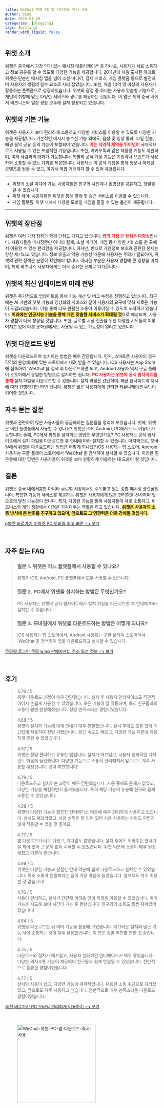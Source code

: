 ```yaml
---
title: WeChat 위챗 PC 앱 다운로드 즉시 사용
author: bing
date: 2025-01-29
categories: [Blogging]
tags: [writing]
render_with_liquid: false
---
```



<h2 id='위챗 소개'>위챗 소개</h2>

<p>위챗은 중국에서 가장 인기 있는 메시징 애플리케이션 중 하나로, 사용자가 서로 소통하고 정보 공유를 할 수 있도록 다양한 기능을 제공합니다. 2011년에 처음 출시된 이래로, 위챗은 단순한 메시징 앱을 넘어 소셜 미디어, 결제 서비스, 게임 플랫폼 등으로 발전하며 사용자의 생활의 필수 요소로 자리 잡았습니다. 또한, 매일 10억 명 이상의 사용자가 활동하는 플랫폼으로 성장하였습니다. 위챗의 장점 중 하나는 사용자 맞춤형 기능으로, 개인의 취향에 맞는 다양한 서비스와 경로를 제공하는 것입니다. 이 앱은 특히 중국 내에서 비즈니스와 일상 생활 모두에 걸쳐 활용되고 있습니다.</p>

<h2 id='기본 기능'>위챗의 기본 기능</h2>

<p>위챗은 사용자가 보다 편리하게 소통하고 다양한 서비스를 이용할 수 있도록 다양한 기능을 제공합니다. 기본적인 메시지 송수신 기능 외에도, 음성 및 영상 통화, 파일 전송, 배경 음악 공유 등의 기능이 포함되어 있습니다. <b><span style="color: #ee2323;">이는 지역적 제약을 뛰어넘어</span></b> 국제적으로도 사용될 수 있는 포괄적인 기능입니다. 또한, 카카오톡과 같은 채팅방 기능도 지원하며, 여러 사람과의 대화가 가능합니다. 특별히 공식 계정 기능은 기업이나 브랜드가 사용자와 소통할 수 있는 기회를 제공합니다. 사용자는 이 공식 계정을 통해 정보나 마케팅 콘텐츠를 받을 수 있고, 여기서 직접 거래까지 할 수 있어 유용합니다.</p>

<hr />

<ul>
    <li>위챗의 소셜 미디어 기능: 사용자들은 친구의 사진이나 동영상을 공유하고, 댓글을 달 수 있습니다.</li>
    <li>위챗 페이: 사용자들은 위챗을 통해 결제 및 송금 서비스를 이용할 수 있습니다.</li>
    <li>게임 플랫폼: 위챗 내에서 다양한 모바일 게임을 즐길 수 있는 옵션이 제공됩니다.</li>
</ul>

<hr />

<h2 id='장점과 단점'>위챗의 장단점</h2>

<p>위챗은 여러 가지 장점과 함께 단점도 가지고 있습니다. <b><span style="color: #ee2323;">앱의 가장 큰 장점은 다양성</span></b>입니다. 사용자들은 메시징뿐만 아니라 결제, 소셜 미디어, 게임 등 다양한 서비스를 한 곳에서 이용할 수 있는 편리함을 제공합니다. 하지만, 반대로 개인정보 보호와 관련된 문제는 항상 제기되고 있습니다. 정보 유출과 악용 가능성 때문에 사용자는 주의가 필요하며, 위챗의 관련 정책은 분명히 확인해야 합니다. 이러한 부분은 사용자 경험에 큰 영향을 미치며, 특히 비즈니스 사용자에게는 더욱 중요한 문제로 다가옵니다.</p>

<h2 id='최신 업데이트'>위챗의 최신 업데이트와 미래 전망</h2>

<p>위챗은 주기적으로 업데이트를 통해 기능 개선 및 버그 수정을 진행하고 있습니다. 최근에는 AI 기반의 챗봇 기능과 영상회의 서비스와 같이 사용자의 요구에 맞춰 새로운 기능이 도입되었습니다. 이를 통해 더욱 원활한 소통이 이루어질 수 있도록 노력하고 있습니다. <b><span style="background-color: #ffe066;">미래에는 인공지능 기술을 통해 개인 맞춤형 서비스가 확대될 것</span></b>으로 예상되며, 사용자 경험이 더욱 향상될 것입니다. 또한, 글로벌 시장 진출을 위한 다양한 시도들이 이루어지고 있어 다른 문화권에서도 사용될 수 있는 가능성이 열리고 있습니다.</p>

<h2 id='다운로드 방법'>위챗 다운로드 방법</h2>

<p>위챗을 다운로드하여 설치하는 방법은 매우 간단합니다. 먼저, 스마트폰 사용자의 경우 각각의 운영체제에 맞는 스토어에서 내려 받을 수 있습니다. iOS 사용자는 App Store에 접속하여 'WeChat'을 검색 후 다운로드하면 되고, Android 사용자 역시 구글 플레이 스토어에서 동일한 방법으로 설치하면 됩니다. <b><span style="color: #ee2323;">PC 사용자는 위챗의 공식 웹사이트를 통해</span></b> 설치 파일을 다운로드할 수 있습니다. 설치 과정은 간단하며, 해당 웹사이트의 지시에 따라 진행하기만 하면 됩니다. 위챗은 많은 사용자에게 편리한 커뮤니케이션 수단이 되어줄 것입니다.</p>

<h2 id='자주 묻는 질문'>자주 묻는 질문</h2>

<p>위챗과 관련하여 많은 사용자들이 궁금해하는 질문들을 정리해 보았습니다. 첫째, 위챗은 어떤 플랫폼에서 사용할 수 있나요? 위챗은 iOS, Android, PC에서 모두 이용이 가능합니다. 둘째, PC에서 위챗을 설치하는 방법은 무엇인가요? PC 사용자는 공식 웹사이트에서 설치 파일을 다운로드한 후 안내에 따라 설치할 수 있습니다. 마지막으로, 모바일에서 위챗을 다운로드하는 방법은 어떻게 되나요? iOS 사용자는 앱 스토어, Android 사용자는 구글 플레이 스토어에서 'WeChat'을 검색하여 설치할 수 있습니다. 이러한 질문들에 대한 답변은 사용자들이 위챗을 보다 원활하게 이용하는 데 도움이 될 것입니다.</p>

<h2 id='결론'>결론</h2>

<p>위챗은 중국 내에서뿐만 아니라 글로벌 시장에서도 주목받고 있는 종합 메시징 플랫폼입니다. 복잡한 기능과 서비스를 제공하는 위챗은 사용자에게 많은 편리함을 선사하며 앞으로의 발전 가능성이 큽니다. 특히, 다양한 기능을 통해 사용자들이 서로 소통하고, 비즈니스와 개인 생활에서 이점을 가져다주는 역할을 하고 있습니다. <b><span style="background-color: #ffe066;">위챗은 사용자의 소통 방식에 큰 변화를 추구하고 있으며, 앞으로도 그 영향력은 더욱 강해질 것입니다.</span></b></p>


<p><a class="click-button" title="g마켓 바로가기 지마켓 PC 모바일 쉽고 빠른" href="https://purplelist.github.io/posts/g%EB%A7%88%EC%BC%93-%EB%B0%94%EB%A1%9C%EA%B0%80%EA%B8%B0-%EC%A7%80%EB%A7%88%EC%BC%93-PC-%EB%AA%A8%EB%B0%94%EC%9D%BC-%EC%89%BD%EA%B3%A0-%EB%B9%A0%EB%A5%B8/" rel="dofollow">g마켓 바로가기 지마켓 PC 모바일 쉽고 빠른 👈 보기</a></p><br>
<h2 id='자주_찾는_FAQ'>자주 찾는 FAQ</h2>
<div itemscope="" itemtype="https://schema.org/FAQPage"> 
<blockquote> 
<div itemscope="" itemprop="mainEntity" itemtype="https://schema.org/Question"> 
<h3 itemprop="name">질문 1. 위챗은 어느 플랫폼에서 사용할 수 있나요?</h3> 
<div itemscope="" itemprop="acceptedAnswer" itemtype="https://schema.org/Answer"> 
<span itemprop="text"> 
<p>위챗은 iOS, Android, PC 플랫폼에서 모두 사용할 수 있습니다.</p> 
</span> 
</div> 
</div> 

<div itemscope="" itemprop="mainEntity" itemtype="https://schema.org/Question"> 
<h3 itemprop="name">질문 2. PC에서 위챗을 설치하는 방법은 무엇인가요?</h3> 
<div itemscope="" itemprop="acceptedAnswer" itemtype="https://schema.org/Answer"> 
<span itemprop="text"> 
<p>PC 사용자는 위챗의 공식 웹사이트에서 설치 파일을 다운로드한 후 안내에 따라 설치할 수 있습니다.</p> 
</span> 
</div> 
</div> 

<div itemscope="" itemprop="mainEntity" itemtype="https://schema.org/Question"> 
<h3 itemprop="name">질문 3. 모바일에서 위챗을 다운로드하는 방법은 어떻게 되나요?</h3> 
<div itemscope="" itemprop="acceptedAnswer" itemtype="https://schema.org/Answer"> 
<span itemprop="text"> 
<p>iOS 사용자는 앱 스토어에서, Android 사용자는 구글 플레이 스토어에서 'WeChat'을 검색하여 앱을 다운로드하고 설치할 수 있습니다.</p> 
</span> 
</div> 
</div> 

</blockquote> 
</div>
<p><a class="click-button" title="쿠팡윙 로그인 쿠팡 wing 판매자센터 주소 필수 정보" href="https://purplelist.github.io/posts/%EC%BF%A0%ED%8C%A1%EC%9C%99-%EB%A1%9C%EA%B7%B8%EC%9D%B8-%EC%BF%A0%ED%8C%A1-wing-%ED%8C%90%EB%A7%A4%EC%9E%90%EC%84%BC%ED%84%B0-%EC%A3%BC%EC%86%8C-%ED%95%84%EC%88%98-%EC%A0%95%EB%B3%B4/" rel="dofollow">쿠팡윙 로그인 쿠팡 wing 판매자센터 주소 필수 정보 👈 보기</a></p><br>
<h2 id='후기'>후기</h2>
<div itemscope itemtype="https://schema.org/Product">
  <blockquote>
  <div itemprop="review" itemscope itemtype="https://schema.org/Review">
      <div itemprop="reviewRating" itemscope itemtype="https://schema.org/Rating"> <span itemprop="ratingValue">4.76</span> / <span itemprop="bestRating">5</span> </div>
      <span itemprop="reviewBody">위챗 다운로드 과정이 매우 간단했습니다. 설치 후 사용자 인터페이스도 직관적이어서 손쉽게 사용할 수 있었습니다. 모든 기능이 잘 작동하며, 특히 친구들과의 소통이 훨씬 원활해졌습니다. 정말 만족스러운 경험이었습니다.</span>
  </div>
  <br>
  <div itemprop="review" itemscope itemtype="https://schema.org/Review">
      <div itemprop="reviewRating" itemscope itemtype="https://schema.org/Rating"> <span itemprop="ratingValue">4.88</span> / <span itemprop="bestRating">5</span> </div>
      <span itemprop="reviewBody">위챗의 설치와 기능에 대해 안내가 매우 친절했습니다. 설치 후에도 오류 없이 매끄럽게 작동하여 정말 기뻤습니다. 응답 속도도 빠르고, 다양한 기능 덕분에 유용하게 즐길 수 있었습니다.</span>
  </div>
  <br>
  <div itemprop="review" itemscope itemtype="https://schema.org/Review">
      <div itemprop="reviewRating" itemscope itemtype="https://schema.org/Rating"> <span itemprop="ratingValue">4.97</span> / <span itemprop="bestRating">5</span> </div>
      <span itemprop="reviewBody">위챗은 정말 편리하고 유용한 앱입니다. 설치가 매끄럽고, 사용자 친화적인 디자인도 마음에 들었습니다. 다양한 기능으로 소통이 편리해져서 앞으로도 계속 사용할 예정입니다. 강력 추천합니다!</span>
  </div>
  <br>
  <div itemprop="review" itemscope itemtype="https://schema.org/Review">
      <div itemprop="reviewRating" itemscope itemtype="https://schema.org/Rating"> <span itemprop="ratingValue">4.79</span> / <span itemprop="bestRating">5</span> </div>
      <span itemprop="reviewBody">다운로드하고 설치하는 과정이 매우 간편했습니다. 사용 중에도 문제가 없었고, 다양한 기능을 체험하면서 즐거웠습니다. 특히 채팅 기능이 유용해 친구와 쉽게 소통할 수 있었습니다.</span>
  </div>
  <br>
  <div itemprop="review" itemscope itemtype="https://schema.org/Review">
      <div itemprop="reviewRating" itemscope itemtype="https://schema.org/Rating"> <span itemprop="ratingValue">4.98</span> / <span itemprop="bestRating">5</span> </div>
      <span itemprop="reviewBody">위챗의 다양한 기능과 깔끔한 인터페이스 덕분에 매우 편리하게 사용하고 있습니다. 설치도 매끄러웠고, 사용 설명이 잘 되어 있어 처음 사용하는 사람도 어렵지 않게 적응할 수 있을 것 같아요.</span>
  </div>
  <br>
  <div itemprop="review" itemscope itemtype="https://schema.org/Review">
      <div itemprop="reviewRating" itemscope itemtype="schema.org/Rating"> <span itemprop="ratingValue">4.77</span> / <span itemprop="bestRating">5</span> </div>
      <span itemprop="reviewBody">앱 다운로드가 너무 쉬웠고, 기다림도 없었습니다. 설치 후에도 도와주는 안내가 잘 되어 있어 큰 문제 없이 시작할 수 있었습니다. 위챗 덕분에 소통이 매우 원활해졌고 기분이 좋습니다.</span>
  </div>
  <br>
  <div itemprop="review" itemscope itemtype="https://schema.org/Review">
      <div itemprop="reviewRating" itemscope itemtype="https://schema.org/Rating"> <span itemprop="ratingValue">4.99</span> / <span itemprop="bestRating">5</span> </div>
      <span itemprop="reviewBody">위챗은 다양한 기능과 친절한 안내 덕분에 쉽게 다운로드하고 설치할 수 있었습니다. 특히 소통이 원활해지는 점이 가장 마음에 들었습니다. 앞으로도 자주 이용할 것 같습니다!</span>
  </div>
  <br>
  <div itemprop="review" itemscope itemtype="https://schema.org/Review">
      <div itemprop="reviewRating" itemscope itemtype="https://schema.org/Rating"> <span itemprop="ratingValue">4.76</span> / <span itemprop="bestRating">5</span> </div>
      <span itemprop="reviewBody">사용이 편리하고, 설치가 간편해 어려움 없이 위챗을 이용할 수 있었습니다. 여러 기능을 시도해 보며 시간이 가는 줄 몰랐습니다. 친구와의 소통도 훨씬 재미있어졌습니다!</span>
  </div>
  <br>
  <div itemprop="review" itemscope itemtype="https://schema.org/Review">
      <div itemprop="reviewRating" itemscope itemtype="https://schema.org/Rating"> <span itemprop="ratingValue">4.84</span> / <span itemprop="bestRating">5</span> </div>
      <span itemprop="reviewBody">위챗을 다운로드한 뒤 여러 기능을 활용해 보았습니다. 매끄러운 설치와 많은 기능 덕에 소통하는 것이 매우 유용했습니다. 이 앱은 정말 추천할 만한 것 같습니다.</span>
  </div>
  <br>
  <div itemprop="review" itemscope itemtype="https://schema.org/Review">
      <div itemprop="reviewRating" itemscope itemtype="https://schema.org/Rating"> <span itemprop="ratingValue">4.75</span> / <span itemprop="bestRating">5</span> </div>
      <span itemprop="reviewBody">다운로드와 설치가 매끄럽고, 사용자 친화적인 인터페이스가 매우 좋았습니다. 다양한 의사소통 기능이 제공되어 친구들과 쉽게 연결될 수 있었습니다. 전반적으로 훌륭한 경험이었습니다.</span>
  </div>
  <br>
  <div itemprop="review" itemscope itemtype="https://schema.org/Review">
      <div itemprop="reviewRating" itemscope itemtype="https://schema.org/Rating"> <span itemprop="ratingValue">4.77</span> / <span itemprop="bestRating">5</span> </div>
      <span itemprop="reviewBody">설치와 사용이 쉽고, 다양한 기능이 매력적입니다. 유용한 소통 수단으로 자리잡았고, 앞으로도 자주 사용하고 싶습니다. 전반적으로 매우 만족스러운 다운로드 경험이었습니다.</span>
  </div>
  </blockquote>
</div>
<p><a class="click-button" title="옥션 바로가기 PC 모바일 편리하게 이용하기" href="https://purplelist.github.io/posts/%EC%98%A5%EC%85%98-%EB%B0%94%EB%A1%9C%EA%B0%80%EA%B8%B0-PC-%EB%AA%A8%EB%B0%94%EC%9D%BC-%ED%8E%B8%EB%A6%AC%ED%95%98%EA%B2%8C-%EC%9D%B4%EC%9A%A9%ED%95%98%EA%B8%B0/" rel="dofollow">옥션 바로가기 PC 모바일 편리하게 이용하기 👈 보기</a></p><br>
<figure class="image"><img src="https://purplelist.github.io/assets/img/thumbnail/WeChat-위챗-PC-앱-다운로드-즉시-사용.webp" alt="WeChat-위챗-PC-앱-다운로드-즉시-사용" width="256" height="256"></figure>